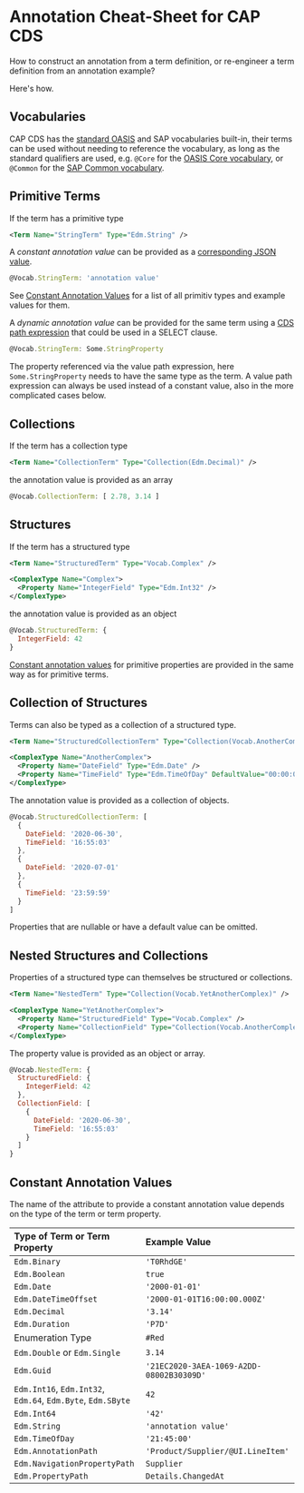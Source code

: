 # Annotation Cheat-Sheet for CAP CDS

How to construct an annotation from a term definition, or re-engineer a term definition from an annotation example?

Here's how.

## Vocabularies

CAP CDS has the [standard OASIS](https://github.com/oasis-tcs/odata-vocabularies#further-description-of-this-repository)
and SAP vocabularies built-in,
their terms can be used without needing to reference the vocabulary,
as long as the standard qualifiers are used, e.g. `@Core` for the [OASIS Core vocabulary](https://github.com/oasis-tcs/odata-vocabularies/blob/master/vocabularies/Org.OData.Core.V1.md),
or `@Common`  for the [SAP Common vocabulary](../vocabularies/Common.md).

## Primitive Terms

If the term has a primitive type

```xml
<Term Name="StringTerm" Type="Edm.String" />
```

A _constant annotation value_ can be provided as a [corresponding JSON value](https://docs.oasis-open.org/odata/odata-csdl-json/v4.01/odata-csdl-json-v4.01.html#sec_ConstantExpression).

```javascript
@Vocab.StringTerm: 'annotation value'
```

See [Constant Annotation Values](#constant-annotation-values) for a list of all primitiv types and example values for them.

A _dynamic annotation value_ can be provided for the same term using a [CDS path expression](https://cap.cloud.sap/docs/cds/cql#path-expressions) that could be used in a SELECT clause.

```javascript
@Vocab.StringTerm: Some.StringProperty
```

The property referenced via the value path expression, here `Some.StringProperty` needs to have the same type as the term. A value path expression can always be used instead of a constant value, also in the more complicated cases below.

## Collections

If the term has a collection type

```xml
<Term Name="CollectionTerm" Type="Collection(Edm.Decimal)" />
```

the annotation value is provided as an array

```javascript
@Vocab.CollectionTerm: [ 2.78, 3.14 ]
```

## Structures

If the term has a structured type

```xml
<Term Name="StructuredTerm" Type="Vocab.Complex" />

<ComplexType Name="Complex">
  <Property Name="IntegerField" Type="Edm.Int32" />
</ComplexType>
```

the annotation value is provided as an object

```javascript
@Vocab.StructuredTerm: {
  IntegerField: 42
}
```

[Constant annotation values](#constant-annotation-values) for primitive properties are provided in the same way as for primitive terms.

## Collection of Structures

Terms can also be typed as a collection of a structured type.

```xml
<Term Name="StructuredCollectionTerm" Type="Collection(Vocab.AnotherComplex)" />

<ComplexType Name="AnotherComplex">
  <Property Name="DateField" Type="Edm.Date" />
  <Property Name="TimeField" Type="Edm.TimeOfDay" DefaultValue="00:00:00" />
</ComplexType>
```

The annotation value is provided as a collection of objects.

```javascript
@Vocab.StructuredCollectionTerm: [
  {
    DateField: '2020-06-30',
    TimeField: '16:55:03'
  },
  {
    DateField: '2020-07-01'
  },
  {
    TimeField: '23:59:59'
  }
]
```

Properties that are nullable or have a default value can be omitted.

## Nested Structures and Collections

Properties of a structured type can themselves be structured or collections.

```xml
<Term Name="NestedTerm" Type="Collection(Vocab.YetAnotherComplex)" />

<ComplexType Name="YetAnotherComplex">
  <Property Name="StructuredField" Type="Vocab.Complex" />
  <Property Name="CollectionField" Type="Collection(Vocab.AnotherComplex)" />
</ComplexType>
```

The property value is provided as an object or array.

```javascript
@Vocab.NestedTerm: {
  StructuredField: {
    IntegerField: 42
  },
  CollectionField: [
    {
      DateField: '2020-06-30',
      TimeField: '16:55:03'
    }
  ]
}
```

## Constant Annotation Values

The name of the attribute to provide a constant annotation value depends on the type of the term or term property.

| Type of Term or Term Property | Example Value |
|:-|:-|
| `Edm.Binary` | `'T0RhdGE'` |
| `Edm.Boolean` | `true` |
| `Edm.Date` | `'2000-01-01'` |
| `Edm.DateTimeOffset` | `'2000-01-01T16:00:00.000Z'` |
| `Edm.Decimal` | `'3.14'` |
| `Edm.Duration` | `'P7D'` |
| Enumeration Type | `#Red` |
| `Edm.Double` or `Edm.Single` | `3.14` |
| `Edm.Guid` | `'21EC2020-3AEA-1069-A2DD-08002B30309D'` |
| `Edm.Int16`, `Edm.Int32`, `Edm.64`, `Edm.Byte`, `Edm.SByte` | `42` |
| `Edm.Int64` | `'42'` |
| `Edm.String` | `'annotation value'` |
| `Edm.TimeOfDay` | `'21:45:00'` |
| `Edm.AnnotationPath` | `'Product/Supplier/@UI.LineItem'` |
| `Edm.NavigationPropertyPath` | `Supplier` |
| `Edm.PropertyPath` | `Details.ChangedAt` |
